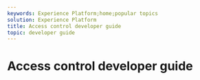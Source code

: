 ```yaml
---
keywords: Experience Platform;home;popular topics
solution: Experience Platform
title: Access control developer guide
topic: developer guide
---
```


# Access control developer guide